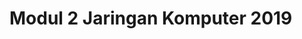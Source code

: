 # Modul 2 Jaringan Komputer 2019

<!--stackedit_data:
eyJoaXN0b3J5IjpbMTYzMzI1Njk2MSwtMjA4ODc0NjYxMiwxNT
kxOTExNjY1LC0xNTUwNDM0ODY0LC0xODIwNTk3MjEwLDExMzcy
Nzg0OThdfQ==
-->